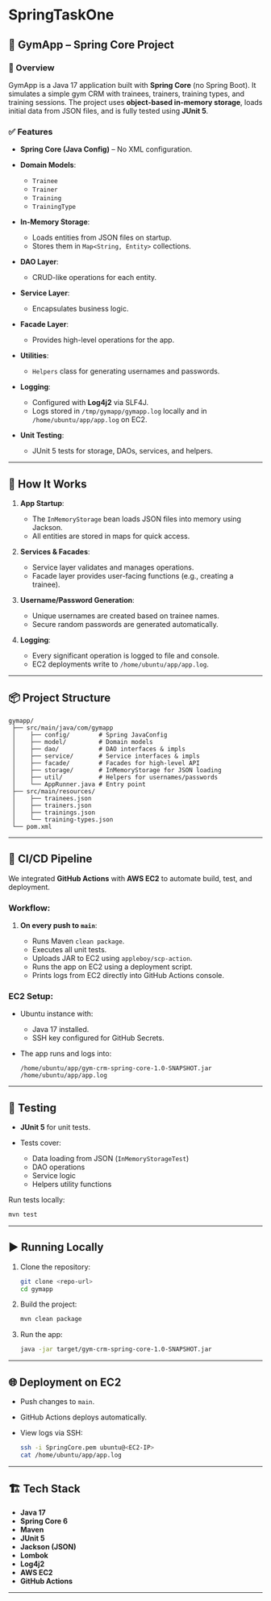 # SpringTaskOne
## 📌 GymApp – Spring Core Project

### 📖 Overview

GymApp is a Java 17 application built with **Spring Core** (no Spring Boot). It simulates a simple gym CRM with trainees, trainers, training types, and training sessions.
The project uses **object-based in-memory storage**, loads initial data from JSON files, and is fully tested using **JUnit 5**.

### ✅ Features

* **Spring Core (Java Config)** – No XML configuration.
* **Domain Models**:

  * `Trainee`
  * `Trainer`
  * `Training`
  * `TrainingType`
* **In-Memory Storage**:

  * Loads entities from JSON files on startup.
  * Stores them in `Map<String, Entity>` collections.
* **DAO Layer**:

  * CRUD-like operations for each entity.
* **Service Layer**:

  * Encapsulates business logic.
* **Facade Layer**:

  * Provides high-level operations for the app.
* **Utilities**:

  * `Helpers` class for generating usernames and passwords.
* **Logging**:

  * Configured with **Log4j2** via SLF4J.
  * Logs stored in `/tmp/gymapp/gymapp.log` locally and in `/home/ubuntu/app/app.log` on EC2.
* **Unit Testing**:

  * JUnit 5 tests for storage, DAOs, services, and helpers.

---

## 🚀 How It Works

1. **App Startup**:

   * The `InMemoryStorage` bean loads JSON files into memory using Jackson.
   * All entities are stored in maps for quick access.
2. **Services & Facades**:

   * Service layer validates and manages operations.
   * Facade layer provides user-facing functions (e.g., creating a trainee).
3. **Username/Password Generation**:

   * Unique usernames are created based on trainee names.
   * Secure random passwords are generated automatically.
4. **Logging**:

   * Every significant operation is logged to file and console.
   * EC2 deployments write to `/home/ubuntu/app/app.log`.

---

## 📦 Project Structure

```
gymapp/
 ├── src/main/java/com/gymapp
 │    ├── config/        # Spring JavaConfig
 │    ├── model/         # Domain models
 │    ├── dao/           # DAO interfaces & impls
 │    ├── service/       # Service interfaces & impls
 │    ├── facade/        # Facades for high-level API
 │    ├── storage/       # InMemoryStorage for JSON loading
 │    ├── util/          # Helpers for usernames/passwords
 │    └── AppRunner.java # Entry point
 ├── src/main/resources/
 │    ├── trainees.json
 │    ├── trainers.json
 │    ├── trainings.json
 │    └── training-types.json
 └── pom.xml
```

---

## 🔧 CI/CD Pipeline

We integrated **GitHub Actions** with **AWS EC2** to automate build, test, and deployment.

### Workflow:

1. **On every push to `main`**:

   * Runs Maven `clean package`.
   * Executes all unit tests.
   * Uploads JAR to EC2 using `appleboy/scp-action`.
   * Runs the app on EC2 using a deployment script.
   * Prints logs from EC2 directly into GitHub Actions console.

### EC2 Setup:

* Ubuntu instance with:

  * Java 17 installed.
  * SSH key configured for GitHub Secrets.
* The app runs and logs into:

  ```
  /home/ubuntu/app/gym-crm-spring-core-1.0-SNAPSHOT.jar
  /home/ubuntu/app/app.log
  ```

---

## 🧪 Testing

* **JUnit 5** for unit tests.
* Tests cover:

  * Data loading from JSON (`InMemoryStorageTest`)
  * DAO operations
  * Service logic
  * Helpers utility functions

Run tests locally:

```bash
mvn test
```

---

## ▶️ Running Locally

1. Clone the repository:

   ```bash
   git clone <repo-url>
   cd gymapp
   ```
2. Build the project:

   ```bash
   mvn clean package
   ```
3. Run the app:

   ```bash
   java -jar target/gym-crm-spring-core-1.0-SNAPSHOT.jar
   ```

---

## 🌐 Deployment on EC2

* Push changes to `main`.
* GitHub Actions deploys automatically.
* View logs via SSH:

  ```bash
  ssh -i SpringCore.pem ubuntu@<EC2-IP>
  cat /home/ubuntu/app/app.log
  ```

---

## 🏗 Tech Stack

* **Java 17**
* **Spring Core 6**
* **Maven**
* **JUnit 5**
* **Jackson (JSON)**
* **Lombok**
* **Log4j2**
* **AWS EC2**
* **GitHub Actions**

---

